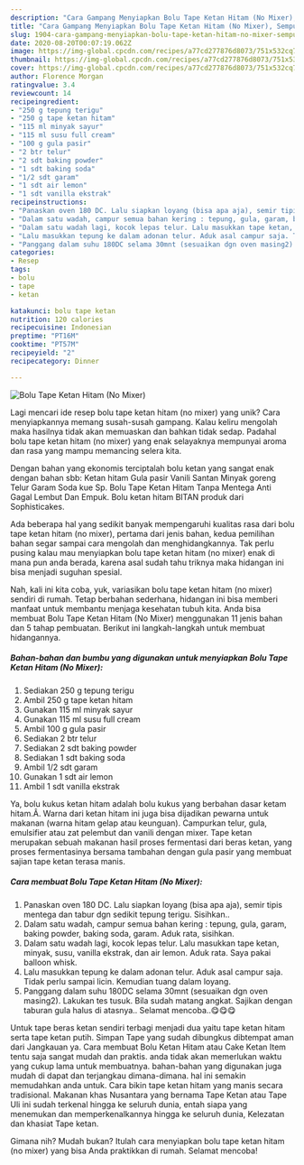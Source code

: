 ```yaml
---
description: "Cara Gampang Menyiapkan Bolu Tape Ketan Hitam (No Mixer), Sempurna"
title: "Cara Gampang Menyiapkan Bolu Tape Ketan Hitam (No Mixer), Sempurna"
slug: 1904-cara-gampang-menyiapkan-bolu-tape-ketan-hitam-no-mixer-sempurna
date: 2020-08-20T00:07:19.062Z
image: https://img-global.cpcdn.com/recipes/a77cd277876d8073/751x532cq70/bolu-tape-ketan-hitam-no-mixer-foto-resep-utama.jpg
thumbnail: https://img-global.cpcdn.com/recipes/a77cd277876d8073/751x532cq70/bolu-tape-ketan-hitam-no-mixer-foto-resep-utama.jpg
cover: https://img-global.cpcdn.com/recipes/a77cd277876d8073/751x532cq70/bolu-tape-ketan-hitam-no-mixer-foto-resep-utama.jpg
author: Florence Morgan
ratingvalue: 3.4
reviewcount: 14
recipeingredient:
- "250 g tepung terigu"
- "250 g tape ketan hitam"
- "115 ml minyak sayur"
- "115 ml susu full cream"
- "100 g gula pasir"
- "2 btr telur"
- "2 sdt baking powder"
- "1 sdt baking soda"
- "1/2 sdt garam"
- "1 sdt air lemon"
- "1 sdt vanilla ekstrak"
recipeinstructions:
- "Panaskan oven 180 DC. Lalu siapkan loyang (bisa apa aja), semir tipis mentega dan tabur dgn sedikit tepung terigu. Sisihkan.."
- "Dalam satu wadah, campur semua bahan kering : tepung, gula, garam, baking powder, baking soda, garam. Aduk rata, sisihkan."
- "Dalam satu wadah lagi, kocok lepas telur. Lalu masukkan tape ketan, minyak, susu, vanilla ekstrak, dan air lemon. Aduk rata. Saya pakai balloon whisk."
- "Lalu masukkan tepung ke dalam adonan telur. Aduk asal campur saja. Tidak perlu sampai licin. Kemudian tuang dalam loyang."
- "Panggang dalam suhu 180DC selama 30mnt (sesuaikan dgn oven masing2). Lakukan tes tusuk. Bila sudah matang angkat. Sajikan dengan taburan gula halus di atasnya.. Selamat mencoba..😋😋😋"
categories:
- Resep
tags:
- bolu
- tape
- ketan

katakunci: bolu tape ketan 
nutrition: 120 calories
recipecuisine: Indonesian
preptime: "PT16M"
cooktime: "PT57M"
recipeyield: "2"
recipecategory: Dinner

---
```



![Bolu Tape Ketan Hitam (No Mixer)](https://img-global.cpcdn.com/recipes/a77cd277876d8073/751x532cq70/bolu-tape-ketan-hitam-no-mixer-foto-resep-utama.jpg)

Lagi mencari ide resep bolu tape ketan hitam (no mixer) yang unik? Cara menyiapkannya memang susah-susah gampang. Kalau keliru mengolah maka hasilnya tidak akan memuaskan dan bahkan tidak sedap. Padahal bolu tape ketan hitam (no mixer) yang enak selayaknya mempunyai aroma dan rasa yang mampu memancing selera kita.

Dengan bahan yang ekonomis terciptalah bolu ketan yang sangat enak dengan bahan sbb: Ketan hitam Gula pasir Vanili Santan Minyak goreng Telur Garam Soda kue Sp. Bolu Tape Ketan Hitam Tanpa Mentega Anti Gagal Lembut Dan Empuk. Bolu ketan hitam BITAN produk dari Sophisticakes.

Ada beberapa hal yang sedikit banyak mempengaruhi kualitas rasa dari bolu tape ketan hitam (no mixer), pertama dari jenis bahan, kedua pemilihan bahan segar sampai cara mengolah dan menghidangkannya. Tak perlu pusing kalau mau menyiapkan bolu tape ketan hitam (no mixer) enak di mana pun anda berada, karena asal sudah tahu triknya maka hidangan ini bisa menjadi suguhan spesial.


Nah, kali ini kita coba, yuk, variasikan bolu tape ketan hitam (no mixer) sendiri di rumah. Tetap berbahan sederhana, hidangan ini bisa memberi manfaat untuk membantu menjaga kesehatan tubuh kita. Anda bisa membuat Bolu Tape Ketan Hitam (No Mixer) menggunakan 11 jenis bahan dan 5 tahap pembuatan. Berikut ini langkah-langkah untuk membuat hidangannya.

<!--inarticleads1-->

##### Bahan-bahan dan bumbu yang digunakan untuk menyiapkan Bolu Tape Ketan Hitam (No Mixer):

1. Sediakan 250 g tepung terigu
1. Ambil 250 g tape ketan hitam
1. Gunakan 115 ml minyak sayur
1. Gunakan 115 ml susu full cream
1. Ambil 100 g gula pasir
1. Sediakan 2 btr telur
1. Sediakan 2 sdt baking powder
1. Sediakan 1 sdt baking soda
1. Ambil 1/2 sdt garam
1. Gunakan 1 sdt air lemon
1. Ambil 1 sdt vanilla ekstrak


Ya, bolu kukus ketan hitam adalah bolu kukus yang berbahan dasar ketam hitam.Â. Warna dari ketan hitam ini juga bisa dijadikan pewarna untuk makanan (warna hitam gelap atau keunguan). Campurkan telur, gula, emulsifier atau zat pelembut dan vanili dengan mixer. Tape ketan merupakan sebuah makanan hasil proses fermentasi dari beras ketan, yang proses fermentasinya bersama tambahan dengan gula pasir yang membuat sajian tape ketan terasa manis. 

<!--inarticleads2-->

##### Cara membuat Bolu Tape Ketan Hitam (No Mixer):

1. Panaskan oven 180 DC. Lalu siapkan loyang (bisa apa aja), semir tipis mentega dan tabur dgn sedikit tepung terigu. Sisihkan..
1. Dalam satu wadah, campur semua bahan kering : tepung, gula, garam, baking powder, baking soda, garam. Aduk rata, sisihkan.
1. Dalam satu wadah lagi, kocok lepas telur. Lalu masukkan tape ketan, minyak, susu, vanilla ekstrak, dan air lemon. Aduk rata. Saya pakai balloon whisk.
1. Lalu masukkan tepung ke dalam adonan telur. Aduk asal campur saja. Tidak perlu sampai licin. Kemudian tuang dalam loyang.
1. Panggang dalam suhu 180DC selama 30mnt (sesuaikan dgn oven masing2). Lakukan tes tusuk. Bila sudah matang angkat. Sajikan dengan taburan gula halus di atasnya.. Selamat mencoba..😋😋😋


Untuk tape beras ketan sendiri terbagi menjadi dua yaitu tape ketan hitam serta tape ketan putih. Simpan Tape yang sudah dibungkus dibtempat aman dari Jangkauan ya. Cara membuat Bolu Ketan Hitam atau Cake Ketan Item tentu saja sangat mudah dan praktis. anda tidak akan memerlukan waktu yang cukup lama untuk membuatnya. bahan-bahan yang digunakan juga mudah di dapat dan terjangkau dimana-dimana. hal ini semakin memudahkan anda untuk. Cara bikin tape ketan hitam yang manis secara tradisional. Makanan khas Nusantara yang bernama Tape Ketan atau Tape Uli ini sudah terkenal hingga ke seluruh dunia, entah siapa yang menemukan dan memperkenalkannya hingga ke seluruh dunia, Kelezatan dan khasiat Tape ketan. 

Gimana nih? Mudah bukan? Itulah cara menyiapkan bolu tape ketan hitam (no mixer) yang bisa Anda praktikkan di rumah. Selamat mencoba!
